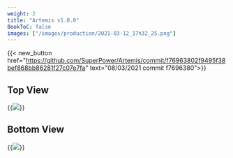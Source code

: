 ```yaml
---
weight: 2
title: "Artemis v1.0.0"
BookToC: false
images: ["/images/production/2021-03-12_17h32_25.png"]
---
```


{{< new_button href="https://github.com/SuperPower/Artemis/commit/f76963802f9495f38bef868bb86281f27c07e7fa" text="08/03/2021 commit f7696380">}}

## Top View

{{<image src="/images/production/2021-03-12_17h31_45.png" >}}

## Bottom View

{{<image src="/images/production/2021-03-12_17h32_25.png" >}}
